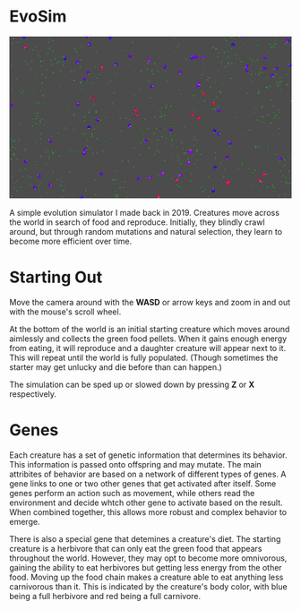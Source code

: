 # EvoSim

![app screenshot](https://github.com/JennissenEvan/EvoSim/blob/7cb44bf6eb05f7b52d4ca516cd3efdf7897ccefa/evosim_screenshot.png)

A simple evolution simulator I made back in 2019. Creatures move across the world in search of food and reproduce.
Initially, they blindly crawl around, but through random mutations and natural selection, they learn to become more efficient over time.

# Starting Out

Move the camera around with the **WASD** or arrow keys and zoom in and out with the mouse's scroll wheel.

At the bottom of the world is an initial starting creature which moves around aimlessly and collects the green food pellets.
When it gains enough energy from eating, it will reproduce and a daughter creature will appear next to it.
This will repeat until the world is fully populated. (Though sometimes the starter may get unlucky and die before than can happen.)

The simulation can be sped up or slowed down by pressing **Z** or **X** respectively.

# Genes

Each creature has a set of genetic information that determines its behavior. This information is passed onto offspring and may mutate.
The main attribites of behavior are based on a network of different types of genes. A gene links to one or two other genes that get activated after itself.
Some genes perform an action such as movement, while others read the environment and decide whtch other gene to activate based on the result.
When combined together, this allows more robust and complex behavior to emerge.

There is also a special gene that detemines a creature's diet. The starting creature is a herbivore that can only eat the green food that appears throughout the world.
However, they may opt to become more omnivorous, gaining the ability to eat herbivores but getting less energy from the other food.
Moving up the food chain makes a creature able to eat anything less carnivorous than it.
This is indicated by the creature's body color, with blue being a full herbivore and red being a full carnivore.
